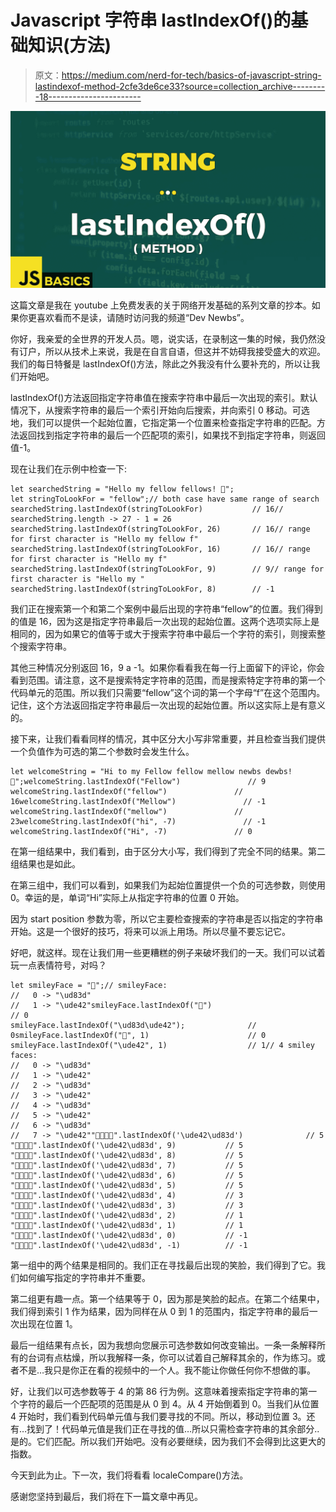 # Javascript 字符串 lastIndexOf()的基础知识(方法)

> 原文：<https://medium.com/nerd-for-tech/basics-of-javascript-string-lastindexof-method-2cfe3de6ce33?source=collection_archive---------18----------------------->

![](img/a291733a42362d211d69a85e8eb8358f.png)

这篇文章是我在 youtube 上免费发表的关于网络开发基础的系列文章的抄本。如果你更喜欢看而不是读，请随时访问我的频道“Dev Newbs”。

你好，我亲爱的全世界的开发人员。嗯，说实话，在录制这一集的时候，我仍然没有订户，所以从技术上来说，我是在自言自语，但这并不妨碍我接受盛大的欢迎。我们的每日特餐是 lastIndexOf()方法，除此之外我没有什么要补充的，所以让我们开始吧。

lastIndexOf()方法返回指定字符串值在搜索字符串中最后一次出现的索引。默认情况下，从搜索字符串的最后一个索引开始向后搜索，并向索引 0 移动。可选地，我们可以提供一个起始位置，它指定第一个位置来检查指定字符串的匹配。方法返回找到指定字符串的最后一个匹配项的索引，如果找不到指定字符串，则返回值-1。

现在让我们在示例中检查一下:

```
let searchedString = "Hello my fellow fellows! 🙂";
let stringToLookFor = "fellow";// both case have same range of search
searchedString.lastIndexOf(stringToLookFor)           // 16// searchedString.length -> 27 - 1 = 26
searchedString.lastIndexOf(stringToLookFor, 26)       // 16// range for first character is "Hello my fellow f"
searchedString.lastIndexOf(stringToLookFor, 16)       // 16// range for first character is "Hello my f"
searchedString.lastIndexOf(stringToLookFor, 9)        // 9// range for first character is "Hello my "
searchedString.lastIndexOf(stringToLookFor, 8)        // -1
```

我们正在搜索第一个和第二个案例中最后出现的字符串“fellow”的位置。我们得到的值是 16，因为这是指定字符串最后一次出现的起始位置。这两个选项实际上是相同的，因为如果它的值等于或大于搜索字符串中最后一个字符的索引，则搜索整个搜索字符串。

其他三种情况分别返回 16，9 a -1。如果你看看我在每一行上面留下的评论，你会看到范围。请注意，这不是搜索特定字符串的范围，而是搜索特定字符串的第一个代码单元的范围。所以我们只需要“fellow”这个词的第一个字母“f”在这个范围内。记住，这个方法返回指定字符串最后一次出现的起始位置。所以这实际上是有意义的。

接下来，让我们看看同样的情况，其中区分大小写非常重要，并且检查当我们提供一个负值作为可选的第二个参数时会发生什么。

```
let welcomeString = "Hi to my Fellow fellow mellow newbs dewbs! 🙂";welcomeString.lastIndexOf("Fellow")               // 9
welcomeString.lastIndexOf("fellow")               // 16welcomeString.lastIndexOf("Mellow")               // -1
welcomeString.lastIndexOf("mellow")               // 23welcomeString.lastIndexOf("hi", -7)               // -1
welcomeString.lastIndexOf("Hi", -7)               // 0
```

在第一组结果中，我们看到，由于区分大小写，我们得到了完全不同的结果。第二组结果也是如此。

在第三组中，我们可以看到，如果我们为起始位置提供一个负的可选参数，则使用 0。幸运的是，单词“Hi”实际上从指定字符串的位置 0 开始。

因为 start position 参数为零，所以它主要检查搜索的字符串是否以指定的字符串开始。这是一个很好的技巧，将来可以派上用场。所以尽量不要忘记它。

好吧，就这样。现在让我们用一些更糟糕的例子来破坏我们的一天。我们可以试着玩一点表情符号，对吗？

```
let smileyFace = "🙂";// smileyFace:
//   0 -> "\ud83d" 
//   1 -> "\ude42"smileyFace.lastIndexOf("🙂")                         // 0
smileyFace.lastIndexOf("\ud83d\ude42");              // 0smileyFace.lastIndexOf("🙂", 1)                      // 0
smileyFace.lastIndexOf("\ude42", 1)                  // 1// 4 smiley faces:
//   0 -> "\ud83d" 
//   1 -> "\ude42" 
//   2 -> "\ud83d" 
//   3 -> "\ude42" 
//   4 -> "\ud83d" 
//   5 -> "\ude42" 
//   6 -> "\ud83d" 
//   7 -> "\ude42""🙂🙂🙂🙂".lastIndexOf('\ude42\ud83d')              // 5
"🙂🙂🙂🙂".lastIndexOf('\ude42\ud83d', 9)           // 5
"🙂🙂🙂🙂".lastIndexOf('\ude42\ud83d', 8)           // 5
"🙂🙂🙂🙂".lastIndexOf('\ude42\ud83d', 7)           // 5
"🙂🙂🙂🙂".lastIndexOf('\ude42\ud83d', 6)           // 5
"🙂🙂🙂🙂".lastIndexOf('\ude42\ud83d', 5)           // 5
"🙂🙂🙂🙂".lastIndexOf('\ude42\ud83d', 4)           // 3
"🙂🙂🙂🙂".lastIndexOf('\ude42\ud83d', 3)           // 3
"🙂🙂🙂🙂".lastIndexOf('\ude42\ud83d', 2)           // 1
"🙂🙂🙂🙂".lastIndexOf('\ude42\ud83d', 1)           // 1
"🙂🙂🙂🙂".lastIndexOf('\ude42\ud83d', 0)           // -1
"🙂🙂🙂🙂".lastIndexOf('\ude42\ud83d', -1)          // -1
```

第一组中的两个结果是相同的。我们正在寻找最后出现的笑脸，我们得到了它。我们如何编写指定的字符串并不重要。

第二组更有趣一点。第一个结果等于 0，因为那是笑脸的起点。在第二个结果中，我们得到索引 1 作为结果，因为同样在从 0 到 1 的范围内，指定字符串的最后一次出现在位置 1。

最后一组结果有点长，因为我想向您展示可选参数如何改变输出。一条一条解释所有的台词有点枯燥，所以我解释一条，你可以试着自己解释其余的，作为练习。或者不是…我只是你正在看的视频中的一个人。我不能让你做任何你不想做的事。

好，让我们以可选参数等于 4 的第 86 行为例。这意味着搜索指定字符串的第一个字符的最后一个匹配项的范围是从 0 到 4。从 4 开始倒着到 0。当我们从位置 4 开始时，我们看到代码单元值与我们要寻找的不同。所以，移动到位置 3。还有…找到了！代码单元值是我们正在寻找的值…所以只需检查字符串的其余部分..是的。它们匹配。所以我们开始吧。没有必要继续，因为我们不会得到比这更大的指数。

今天到此为止。下一次，我们将看看 localeCompare()方法。

感谢您坚持到最后，我们将在下一篇文章中再见。